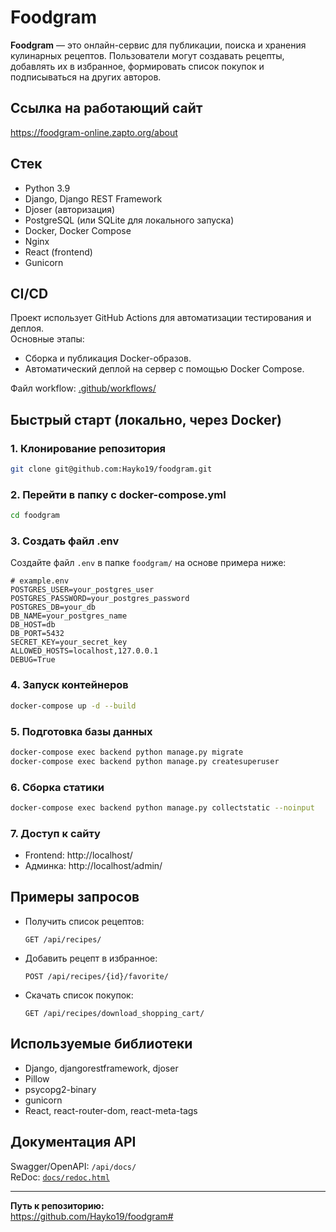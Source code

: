 # Foodgram

**Foodgram** — это онлайн-сервис для публикации, поиска и хранения кулинарных рецептов. Пользователи могут создавать рецепты, добавлять их в избранное, формировать список покупок и подписываться на других авторов.

## Ссылка на работающий сайт
https://foodgram-online.zapto.org/about

## Стек 

- Python 3.9
- Django, Django REST Framework
- Djoser (авторизация)
- PostgreSQL (или SQLite для локального запуска)
- Docker, Docker Compose
- Nginx
- React (frontend)
- Gunicorn

## CI/CD

Проект использует GitHub Actions для автоматизации тестирования и деплоя.  
Основные этапы:
- Сборка и публикация Docker-образов.
- Автоматический деплой на сервер с помощью Docker Compose.

Файл workflow: [.github/workflows/](.github/workflows/)

## Быстрый старт (локально, через Docker)

### 1. Клонирование репозитория

```sh
git clone git@github.com:Hayko19/foodgram.git
```

### 2. Перейти в папку с docker-compose.yml

```sh
cd foodgram
```

### 3. Создать файл .env

Создайте файл `.env` в папке `foodgram/` на основе примера ниже:

```env
# example.env
POSTGRES_USER=your_postgres_user
POSTGRES_PASSWORD=your_postgres_password
POSTGRES_DB=your_db
DB_NAME=your_postgres_name
DB_HOST=db
DB_PORT=5432
SECRET_KEY=your_secret_key
ALLOWED_HOSTS=localhost,127.0.0.1
DEBUG=True
```

### 4. Запуск контейнеров

```sh
docker-compose up -d --build
```

### 5. Подготовка базы данных

```sh
docker-compose exec backend python manage.py migrate
docker-compose exec backend python manage.py createsuperuser
```

### 6. Сборка статики

```sh
docker-compose exec backend python manage.py collectstatic --noinput
```

### 7. Доступ к сайту

- Frontend: http://localhost/
- Админка: http://localhost/admin/

## Примеры запросов

- Получить список рецептов:
  ```
  GET /api/recipes/
  ```
- Добавить рецепт в избранное:
  ```
  POST /api/recipes/{id}/favorite/
  ```
- Скачать список покупок:
  ```
  GET /api/recipes/download_shopping_cart/
  ```

## Используемые библиотеки

- Django, djangorestframework, djoser
- Pillow
- psycopg2-binary
- gunicorn
- React, react-router-dom, react-meta-tags

## Документация API

Swagger/OpenAPI: `/api/docs/`  
ReDoc: [`docs/redoc.html`](docs/redoc.html)

---

**Путь к репозиторию:**  
https://github.com/Hayko19/foodgram#
